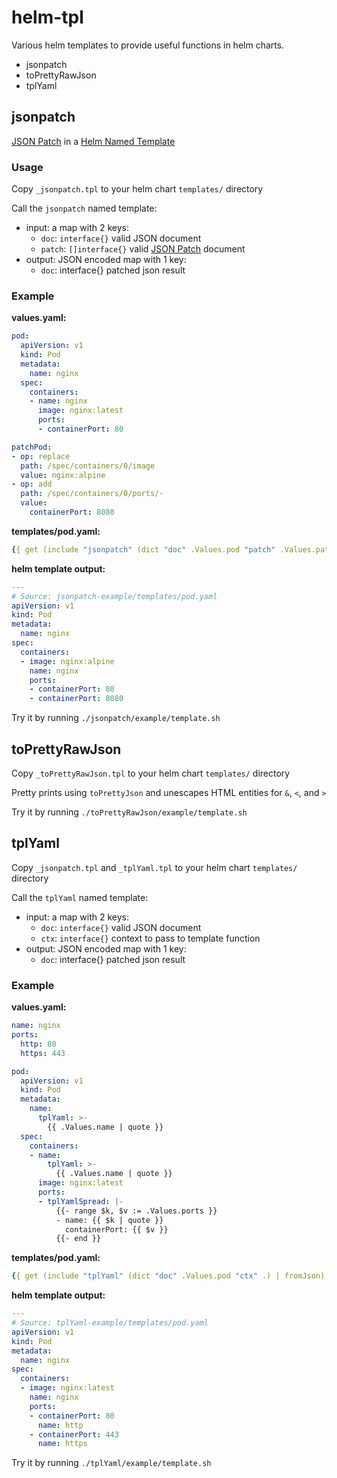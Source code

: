 # helm-tpl

Various helm templates to provide useful functions in helm charts.

- jsonpatch
- toPrettyRawJson
- tplYaml

## jsonpatch

[JSON Patch](https://jsonpatch.com/) in a [Helm Named Template](https://helm.sh/docs/chart_template_guide/named_templates/)

### Usage

Copy `_jsonpatch.tpl` to your helm chart `templates/` directory

Call the `jsonpatch` named template:
- input: a map with 2 keys:
  - `doc`: `interface{}` valid JSON document
  - `patch`: `[]interface{}` valid [JSON Patch](https://jsonpatch.com/) document
- output: JSON encoded map with 1 key:
  - `doc`: interface{} patched json result

### Example

**values.yaml:**

```yaml
pod:
  apiVersion: v1
  kind: Pod
  metadata:
    name: nginx
  spec:
    containers:
    - name: nginx
      image: nginx:latest
      ports:
      - containerPort: 80

patchPod:
- op: replace
  path: /spec/containers/0/image
  value: nginx:alpine
- op: add
  path: /spec/containers/0/ports/-
  value:
    containerPort: 8080
```

**templates/pod.yaml:**

```yaml
{{ get (include "jsonpatch" (dict "doc" .Values.pod "patch" .Values.patchPod) | fromJson) "doc" | toYaml }}
```

**helm template output:**

```yaml
---
# Source: jsonpatch-example/templates/pod.yaml
apiVersion: v1
kind: Pod
metadata:
  name: nginx
spec:
  containers:
  - image: nginx:alpine
    name: nginx
    ports:
    - containerPort: 80
    - containerPort: 8080
```

Try it by running `./jsonpatch/example/template.sh`

## toPrettyRawJson

Copy `_toPrettyRawJson.tpl` to your helm chart `templates/` directory

Pretty prints using `toPrettyJson` and unescapes HTML entities for `&`, `<`, and `>`

Try it by running `./toPrettyRawJson/example/template.sh`

## tplYaml

Copy `_jsonpatch.tpl` and `_tplYaml.tpl` to your helm chart `templates/` directory

Call the `tplYaml` named template:
- input: a map with 2 keys:
  - `doc`: `interface{}` valid JSON document
  - `ctx`: `interface{}` context to pass to template function
- output: JSON encoded map with 1 key:
  - `doc`: interface{} patched json result

### Example

**values.yaml:**

```yaml
name: nginx
ports:
  http: 80
  https: 443

pod:
  apiVersion: v1
  kind: Pod
  metadata:
    name:
      tplYaml: >-
        {{ .Values.name | quote }}
  spec:
    containers:
    - name:
        tplYaml: >-
          {{ .Values.name | quote }}
      image: nginx:latest
      ports:
      - tplYamlSpread: |-
          {{- range $k, $v := .Values.ports }}
          - name: {{ $k | quote }}
            containerPort: {{ $v }}
          {{- end }}
```

**templates/pod.yaml:**

```yaml
{{ get (include "tplYaml" (dict "doc" .Values.pod "ctx" .) | fromJson) "doc" | toYaml }}
```

**helm template output:**

```yaml
---
# Source: tplYaml-example/templates/pod.yaml
apiVersion: v1
kind: Pod
metadata:
  name: nginx
spec:
  containers:
  - image: nginx:latest
    name: nginx
    ports:
    - containerPort: 80
      name: http
    - containerPort: 443
      name: https
```

Try it by running `./tplYaml/example/template.sh`
